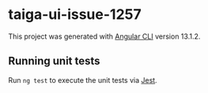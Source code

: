 # taiga-ui-issue-1257

This project was generated with [Angular CLI](https://github.com/angular/angular-cli) version 13.1.2.

## Running unit tests

Run `ng test` to execute the unit tests via [Jest](https://jestjs.io/).
